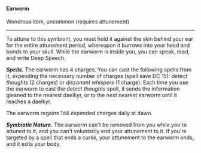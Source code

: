 #### Earworm

Wondrous item, uncommon (requires attunement)

---

To attune to this symbiont, you must hold it against the skin behind your ear for the entire attunement period, whereupon it burrows into your head and bonds to your skull. While the earworm is inside you, you can speak, read, and write Deep Speech.

***Spells.*** The earworm has 4 charges. You can cast the following spells from it, expending the necessary number of charges (spell save DC 15): *detect thoughts* (2 charges) or *dissonant whispers* (1 charge). Each time you use the earworm to cast the *detect thoughts* spell, it sends the information gleaned to the nearest daelkyr, or to the next nearest earworm until it reaches a daelkyr.

The earworm regains 1d4 expended charges daily at dawn.

***Symbiotic Nature.*** The earworm can't be removed from you while you're attuned to it, and you can't voluntarily end your attunement to it. If you're targeted by a spell that ends a curse, your attunement to the earworm ends, and it exits your body.